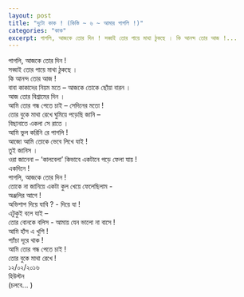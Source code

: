 ```yaml
---
layout: post
title: "দুটো কাক ! (কিস্তি ~ ৬ ~ আমার পাগলি !)"
categories: "কাক"
excerpt: পাগলি, আজকে তোর দিন ! সব্বাই তোর পায়ে মাথা ঠুকছে । কি আনন্দ তোর আজ !...
---
```


পাগলি, আজকে তোর দিন !<br/>
সব্বাই তোর পায়ে মাথা ঠুকছে ।<br/>
কি আনন্দ তোর আজ !<br/>
বাবা কাকাদের নিয়ম মতে – আজকে তোকে ছোঁয়া বারন ।<br/>
আজ তোর বিশ্রামের দিন ।<br/>
আমি তোর গন্ধ পেতে চাই – সেদিনের মতো ! <br/>
তোর বুকে মাথা রেখে ঘুমিয়ে পড়েছি জানি – <br/>
বিছানাতে একলা সে রাতে ।<br/>
আমি ভুল করিনি রে পাগলি !<br/>
আজো আমি তোকে ভেবে লিখে যাই !<br/>
তুই জানিস ।<br/>
ওরা জানেনা – ‘কালবেলা’ কিভাবে একটানে পড়ে ফেলা যায় !<br/>
একদিনে !<br/>
পাগলি, আজকে তোর দিন !<br/>
তোকে না জানিয়ে একটা কুল খেয়ে ফেলেছিলাম -<br/>
অঞ্জলির আগে !<br/>
অভিশাপ দিয়ে যাবি ? - দিয়ে যা !<br/>
এটুকুই বলে যাই – <br/>
তোর বোনকে বলিস - আমায় যেন ভালো না বাসে !<br/>
আমি হাঁস এ খুশি !<br/>
প্যাঁচা দূরে থাক !<br/>
আমি তোর গন্ধ পেতে চাই !<br/>
তোর বুকে মাথা রেখে !<br/>
১২/০২/২০১৬<br/>
হিউস্টন <br/>
(চলবে... )